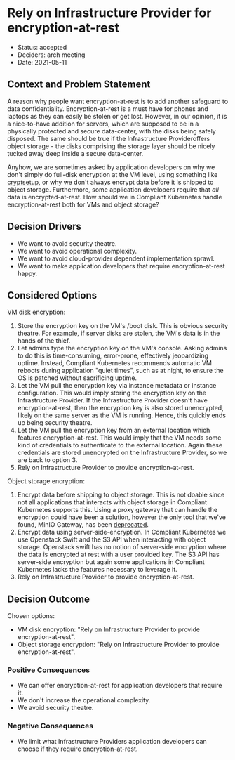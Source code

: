 # Rely on Infrastructure Provider for encryption-at-rest

* Status: accepted
* Deciders: arch meeting
* Date: 2021-05-11

## Context and Problem Statement

A reason why people want encryption-at-rest is to add another safeguard to data confidentiality.
Encryption-at-rest is a must have for phones and laptops as they can easily be stolen or get lost.
However, in our opinion, it is a nice-to-have addition for servers, which are supposed to be in a physically protected and secure data-center, with the disks being safely disposed.
The same should be true if the Infrastructure Provideroffers object storage - the disks comprising the storage layer should be nicely tucked away deep inside a secure data-center.

Anyhow, we are sometimes asked by application developers on why we don't simply do full-disk encryption at the VM level, using something like [cryptsetup](https://linux.die.net/man/8/cryptsetup), or why we don't always encrypt data before it is shipped to object storage.
Furthermore, some application developers require that _all_ data is encrypted-at-rest.
How should we in Compliant Kubernetes handle encryption-at-rest both for VMs and object storage?

## Decision Drivers

* We want to avoid security theatre.
* We want to avoid operational complexity.
* We want to avoid cloud-provider dependent implementation sprawl.
* We want to make application developers that require encryption-at-rest happy.

## Considered Options

VM disk encryption:

1. Store the encryption key on the VM's /boot disk.
    This is obvious security theatre. For example, if server disks are stolen, the VM's data is in the hands of the thief.
1. Let admins type the encryption key on the VM's console.
    Asking admins to do this is time-consuming, error-prone, effectively jeopardizing uptime. Instead, Compliant Kubernetes recommends automatic VM reboots during application "quiet times", such as at night, to ensure the OS is patched without sacrificing uptime.
1. Let the VM pull the encryption key via instance metadata or instance configuration.
    This would imply storing the encryption key on the Infrastructure Provider. If the Infrastructure Provider doesn't have encryption-at-rest, then the encryption key is also stored unencrypted, likely on the same server as the VM is running. Hence, this quickly ends up being security theatre.
1. Let the VM pull the encryption key from an external location which features encryption-at-rest.
    This would imply that the VM needs some kind of credentials to authenticate to the external location. Again these credentials are stored unencrypted on the Infrastructure Provider, so we are back to option 3.
1. Rely on Infrastructure Provider to provide encryption-at-rest.

Object storage encryption:

1. Encrypt data before shipping to object storage.
    This is not doable since not all applications that interacts with object storage in Compliant Kubernetes supports this.
    Using a proxy gateway that can handle the encryption could have been a solution, however the only tool that we've found, MinIO Gateway, has been [deprecated](https://blog.min.io/deprecation-of-the-minio-gateway/).
1. Encrypt data using server-side-encryption.
    In Compliant Kubernetes we use Openstack Swift and the S3 API when interacting with object storage.
    Openstack swift has no notion of server-side encryption where the data is encrypted at rest with a user provided key.
    The S3 API has server-side encryption but again some applications in Compliant Kubernetes lacks the features necessary to leverage it.
1. Rely on Infrastructure Provider to provide encryption-at-rest.

## Decision Outcome

Chosen options:

* VM disk encryption: "Rely on Infrastructure Provider to provide encryption-at-rest".
* Object storage encryption: "Rely on Infrastructure Provider to provide encryption-at-rest".

### Positive Consequences

* We can offer encryption-at-rest for application developers that require it.
* We don't increase the operational complexity.
* We avoid security theatre.

### Negative Consequences

* We limit what Infrastructure Providers application developers can choose if they require encryption-at-rest.
